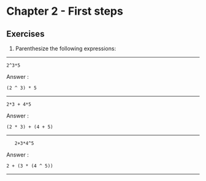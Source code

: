 
# Chapter 2 - First steps

## Exercises

1. Parenthesize the following expressions:

---

```
2^3*5
```   
Answer : 
```
(2 ^ 3) * 5
```

---

```
2*3 + 4*5
```

Answer : 
```
(2 * 3) + (4 + 5)
```

---

```
   2+3*4^5
```

Answer : 
```
2 + (3 * (4 ^ 5))
```

---


